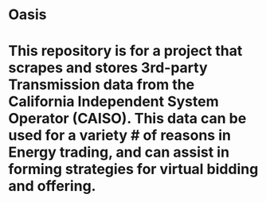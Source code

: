 # Oasis


# This repository is for a project that scrapes and stores 3rd-party Transmission data from the California Independent System Operator (CAISO). This data can be used for a variety # of reasons in Energy trading, and can assist in forming strategies for virtual bidding and offering.
